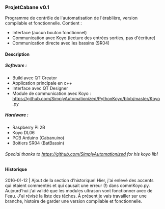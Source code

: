 ### ProjetCabane v0.1

Programme de contrôle de l'automatisation de l'érablière, version compilable et fonctionnelle. Contient :
 - Interface (aucun bouton fonctionnel)
 - Communication avec Koyo (lecture des entrées sorties, pas d'écriture)
 - Communication directe avec les bassins (SR04)

#### Description

##### Software :
 - Build avec QT Creator
 - Application principale en c++
 - Interface avec QT Designer
 - Module de communication avec Koyo : https://github.com/SimplyAutomationized/PythonKoyo/blob/master/Koyo.py

##### Hardware :
 - Raspberry Pi 2B
 - Koyo DL06
 - PCB Arduino (Cabanuino)
 - Boitiers SR04 (BatBassin)

###### Special thanks to https://github.com/SimplyAutomationized for his koyo lib! 

#### Historique

2016-01-12 | Ajout de la section d'historique! Hier, j'ai enlevé des accents qui étaient commentés et qui causait une erreur (!) dans commKoyo.py. Aujourd'hui j'ai validé que les modules ultrason vont fonctionner avec de l'eau. J'ai révisé la liste des tâches. À présent je vais travailler sur une branche, histoire de garder une version compilable et fonctionnelle. 
